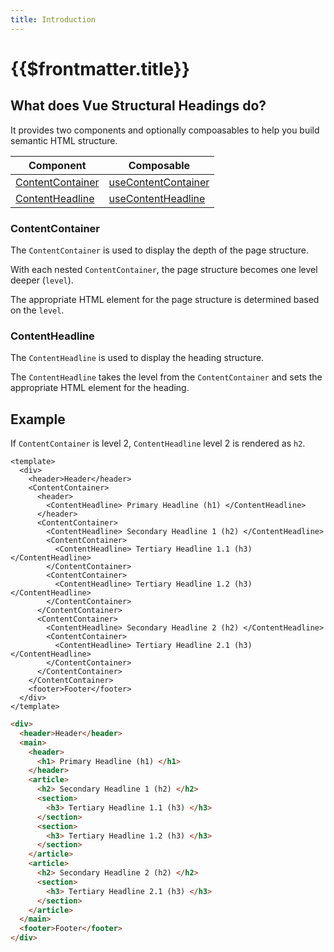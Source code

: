 ```yaml
---
title: Introduction
---
```


# {{$frontmatter.title}}

## What does Vue Structural Headings do?

It provides two components and optionally compoasables to help you build semantic HTML structure.

| Component | Composable |
| --- | --- |
| [ContentContainer](/components/content-container) | [useContentContainer](/composables/use-content-container) |
| [ContentHeadline](/components/content-headline) | [useContentHeadline](/composables/use-content-headline) |

### ContentContainer

The `ContentContainer` is used to display the depth of the page structure.

With each nested `ContentContainer`, the page structure becomes one level deeper (`level`).

The appropriate HTML element for the page structure is determined based on the `level`.

### ContentHeadline

The `ContentHeadline` is used to display the heading structure.

The `ContentHeadline` takes the level from the `ContentContainer` and sets the appropriate HTML element for the heading.

## Example

If `ContentContainer` is level 2, `ContentHeadline` level 2 is rendered as `h2`.

```vue
<template>
  <div>
    <header>Header</header>
    <ContentContainer>
      <header>
        <ContentHeadline> Primary Headline (h1) </ContentHeadline>
      </header>
      <ContentContainer>
        <ContentHeadline> Secondary Headline 1 (h2) </ContentHeadline>
        <ContentContainer>
          <ContentHeadline> Tertiary Headline 1.1 (h3) </ContentHeadline>
        </ContentContainer>
        <ContentContainer>
          <ContentHeadline> Tertiary Headline 1.2 (h3) </ContentHeadline>
        </ContentContainer>
      </ContentContainer>
      <ContentContainer>
        <ContentHeadline> Secondary Headline 2 (h2) </ContentHeadline>
        <ContentContainer>
          <ContentHeadline> Tertiary Headline 2.1 (h3) </ContentHeadline>
        </ContentContainer>
      </ContentContainer>
    </ContentContainer>
    <footer>Footer</footer>
  </div>
</template>
```

```html
<div>
  <header>Header</header>
  <main>
    <header>
      <h1> Primary Headline (h1) </h1>
    </header>
    <article>
      <h2> Secondary Headline 1 (h2) </h2>
      <section>
        <h3> Tertiary Headline 1.1 (h3) </h3>
      </section>
      <section>
        <h3> Tertiary Headline 1.2 (h3) </h3>
      </section>
    </article>
    <article>
      <h2> Secondary Headline 2 (h2) </h2>
      <section>
        <h3> Tertiary Headline 2.1 (h3) </h3>
      </section>
    </article>
  </main>
  <footer>Footer</footer>
</div>
```
